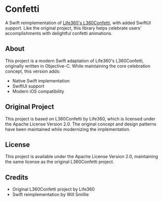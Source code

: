 # Confetti

A Swift reimplementation of [Life360's L360Confetti](https://github.com/life360/confetti), with added SwiftUI support. Like the original project, this library helps celebrate users' accomplishments with delightful confetti animations.

## About

This project is a modern Swift adaptation of Life360's L360Confetti, originally written in Objective-C. While maintaining the core celebration concept, this version adds:

- Native Swift implementation
- SwiftUI support
- Modern iOS compatibility

## Original Project

This project is based on L360Confetti by Life360, which is licensed under the Apache License Version 2.0. The original concept and design patterns have been maintained while modernizing the implementation.

## License

This project is available under the Apache License Version 2.0, maintaining the same license as the original L360Confetti project.

## Credits

- Original L360Confetti project by Life360
- Swift reimplementation by Will Smillie
